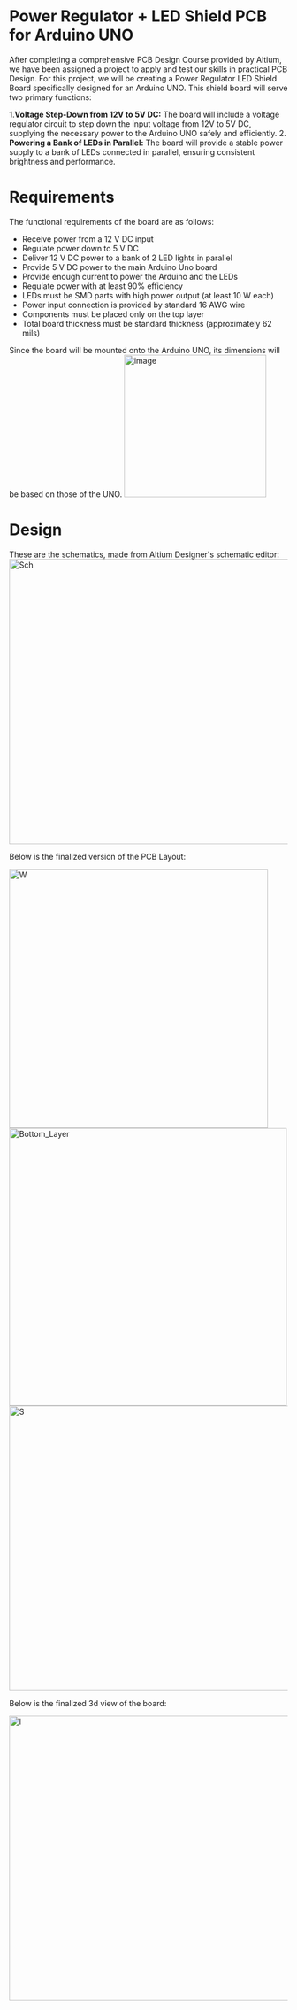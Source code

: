 # Power Regulator + LED Shield PCB for Arduino UNO

After completing a comprehensive PCB Design Course provided by Altium, we have been assigned a project to apply and test our skills in practical PCB Design. For this project, we will be creating a Power Regulator LED Shield Board specifically designed for an Arduino UNO. This shield board will serve two primary functions:

1.**Voltage Step-Down from 12V to 5V DC:** The board will include a voltage regulator circuit to step down the input voltage from 12V to 5V DC, supplying the necessary power to the Arduino UNO safely and efficiently.
2. **Powering a Bank of LEDs in Parallel:** The board will provide a stable power supply to a bank of LEDs connected in parallel, ensuring consistent brightness and performance.

# Requirements
The functional requirements of the board are as follows:
- Receive power from a 12 V DC input
- Regulate power down to 5 V DC
- Deliver 12 V DC power to a bank of 2 LED lights in parallel
- Provide 5 V DC power to the main Arduino Uno board
- Provide enough current to power the Arduino and the LEDs
- Regulate power with at least 90% efficiency
- LEDs must be SMD parts with high power output (at least 10 W each)
- Power input connection is provided by standard 16 AWG wire
- Components must be placed only on the top layer
- Total board thickness must be standard thickness (approximately 62 mils)

Since the board will be mounted onto the Arduino UNO, its dimensions will be based on those of the UNO.
<img width="257" alt="image" src="https://github.com/Mufasa8066/Power-Regulator-LED-Board/assets/124084701/0262c669-6ec1-4f00-b4e2-86db8dbe03d6">


# Design

These are the schematics, made from Altium Designer's schematic editor:
<img width="515" alt="Sch" src="https://github.com/Mufasa8066/Power-Regulator-LED-Board/assets/124084701/975416a8-6499-4812-be27-9b1608f80a9b">

Below is the finalized version of the PCB Layout:

<img width="468" alt="W" src="https://github.com/Mufasa8066/Power-Regulator-LED-Board/assets/124084701/ac7ad3b4-6a0c-43c9-94fd-9eef09426d86">
<img width="502" alt="Bottom_Layer" src="https://github.com/Mufasa8066/Power-Regulator-LED-Board/assets/124084701/ba3b8e58-9634-499d-aa00-4ffcd75d2d3a">
<img width="515" alt="S" src="https://github.com/Mufasa8066/Power-Regulator-LED-Board/assets/124084701/d4854151-cb0e-49ee-a182-b0f3d00de75c">

Below is the finalized 3d view of the board:

<img width="515" alt="l" src="https://github.com/Mufasa8066/Power-Regulator-LED-Board/assets/124084701/8b44ca95-59f1-464d-b8fa-7827875a37c4">





